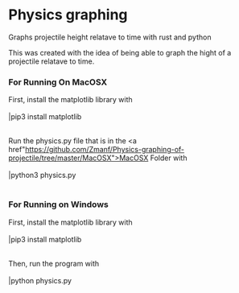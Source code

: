 # Physics graphing
Graphs projectile height relatave to time with rust and python

This was created with the idea of being able to graph the hight of a projectile relatave to time.

<h3>For Running On MacOSX</h3>
First, install the matplotlib library with<br><br>|pip3 install matplotlib<br><br>

Run the physics.py file that is in the <a href"https://github.com/Zmanf/Physics-graphing-of-projectile/tree/master/MacOSX">MacOSX Folder</a> with<br><br>|python3 physics.py<br><br>

<h3>For Running on Windows</h3>
First, install the matplotlib library with<br><br>|pip3 install matplotlib<br><br>

Then, run the program with<br><br>|python physics.py<br><br>
